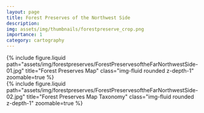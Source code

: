 ```yaml
---
layout: page
title: Forest Preserves of the Northwest Side 
description: 
img: assets/img/thumbnails/forestpreserve_crop.png
importance: 1
category: cartography
---
```


<div class="row justify-content-sm-center">
  <div class="col-12 mt-3 mt-md-0">
    {% include figure.liquid path="assets/img/forestpreserves/ForestPreservesoftheFarNorthwestSide-01.jpg" title="Forest Preserves Map" class="img-fluid rounded z-depth-1" zoomable=true %}
  </div>

  <div class="row justify-content-sm-center">
  <div class="col-8 mt-3 mt-md-0">
    {% include figure.liquid path="assets/img/forestpreserves/ForestPreservesoftheFarNorthwestSide-02.jpg" title="Forest Preserves Map Taxonomy" class="img-fluid rounded z-depth-1" zoomable=true %}
  </div>
